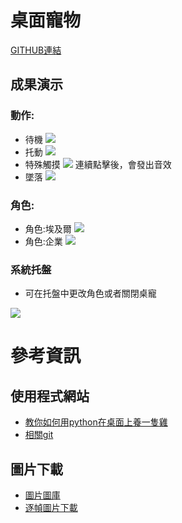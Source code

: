 # 桌面寵物
[GITHUB連結](https://github.com/1014lin/Desktop-Pet)
## 成果演示
### 動作:
- 待機
![](https://hackmd.io/_uploads/r1NT0pewh.png)
- 托動
![](https://hackmd.io/_uploads/SyV6CTlP3.png)
- 特殊觸摸
![](https://hackmd.io/_uploads/r1NxeAgvh.png)
連續點擊後，會發出音效
- 墜落
![](https://hackmd.io/_uploads/Sk4pCpxP3.png)
### 角色:
- 角色:埃及爾
![](https://hackmd.io/_uploads/ryVTC6xDh.png)
- 角色:企業
![](https://hackmd.io/_uploads/r1NT0pewh.png)
### 系統托盤
- 可在托盤中更改角色或者關閉桌寵

![](https://hackmd.io/_uploads/SkIs0_lvh.png)
# 參考資訊
## 使用程式網站
- [教你如何用python在桌面上養一隻雞 ](https://youtu.be/_gqB07GqrC8)
- [相關git](https://github.com/GenoDice125/Desktop-Chicken-Pet)
## 圖片下載
- [圖片圖庫](https://github.com/Pelom777/AzurLaneSD?fbclid=IwAR0z132dS_lWuiL3SKpVQJDdnS11rGfMZ-xLhbzzgxj-e6P8qr_ckYmg6TQ_aem_th_AbrsdIQIs53Kt0HqBqgKIWJbWEfIzIjQIYyXgqBy99e8lxKWM24xGkVTdDQjeGvh63o)
- [逐幀圖片下載](https://naganeko.pages.dev/chibi-gif/)


